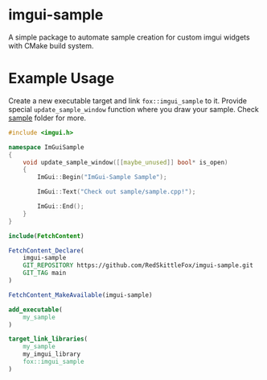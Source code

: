 # imgui-sample
A simple package to automate sample creation for custom imgui widgets with CMake build system.

# Example Usage

Create a new executable target and link `fox::imgui_sample` to it. Provide special `update_sample_window` function where you draw your sample. Check [sample](/sample) folder for more.

```cpp
#include <imgui.h>

namespace ImGuiSample
{
	void update_sample_window([[maybe_unused]] bool* is_open)
	{
        ImGui::Begin("ImGui-Sample Sample");

        ImGui::Text("Check out sample/sample.cpp!");

        ImGui::End();
	}
}
```

```cmake
include(FetchContent)

FetchContent_Declare(
    imgui-sample
    GIT_REPOSITORY https://github.com/RedSkittleFox/imgui-sample.git
    GIT_TAG main
)

FetchContent_MakeAvailable(imgui-sample)

add_executable(
    my_sample
)

target_link_libraries(
    my_sample
    my_imgui_library
    fox::imgui_sample
)
```